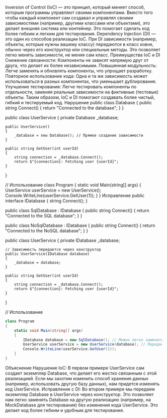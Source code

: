 Inversion of Control (IoC) — это принцип, который меняет способ, которым программы управляют своими компонентами. Вместо того чтобы каждый компонент сам создавал и управлял своими зависимостями (например, другими классами или объектами), это делает внешняя система или контейнер. Это помогает сделать код более гибким и легким для тестирования.
Dependency Injection (DI) — это один из способов реализации IoC. При DI зависимости (например, объекты, которые нужны вашему классу) передаются в класс извне, обычно через его конструктор или специальные методы. Это позволяет легко менять зависимости, не меняя сам класс.
Преимущества IoC и DI
Снижение связанности: Компоненты не зависят напрямую друг от друга, что делает их более независимыми.
Повышенная модульность: Легче заменять и обновлять компоненты, что упрощает разработку.
Повторное использование кода: Одна и та же зависимость может использоваться в разных компонентах, что уменьшает дублирование.
Улучшение тестирования: Легче тестировать компоненты по отдельности, заменяя реальные зависимости на фиктивные (тестовые) объекты.
Таким образом, IoC и DI помогают создавать более чистый, гибкий и тестируемый код.
Нарушение
public class Database
{
    public string Connect()
    {
        return "Connected to the database";
    }
}

public class UserService
{
    private Database _database;

    public UserService()
    {
        _database = new Database(); // Прямое создание зависимости
    }

    public string GetUser(int userId)
    {
        string connection = _database.Connect();
        return $"{connection}: Fetching user {userId}";
    }
}

// Использование
class Program
{
    static void Main(string[] args)
    {
        UserService userService = new UserService();
        Console.WriteLine(userService.GetUser(1));
    }
}
Исправление
public interface IDatabase
{
    string Connect();
}

public class SqlDatabase : IDatabase
{
    public string Connect()
    {
        return "Connected to the SQL database";
    }
}

public class NoSqlDatabase : IDatabase
{
    public string Connect()
    {
        return "Connected to the NoSQL database";
    }
}

public class UserService
{
    private IDatabase _database;

    // Зависимость передается через конструктор
    public UserService(IDatabase database)
    {
        _database = database;
    }

    public string GetUser(int userId)
    {
        string connection = _database.Connect();
        return $"{connection}: Fetching user {userId}";
    }
}

// Использование
```csharp
class Program
{
    static void Main(string[] args)
    {
        IDatabase database = new SqlDatabase(); // Можно легко заменить на NoSqlDatabase
        UserService userService = new UserService(database); // Передаем зависимость
        Console.WriteLine(userService.GetUser(1));
    }
}
```


Объяснение
Нарушение IoC: В первом примере UserService сам создает экземпляр Database, что делает его жестко связанным с этой реализацией. Если мы захотим изменить способ хранения данных (например, использовать другую базу данных), нам придется изменять код UserService.
Исправление с DI: Во втором примере мы передаем экземпляр Database в UserService через конструктор. Это позволяет нам легко заменять Database на другую реализацию (например, на MockDatabase для тестирования) без изменения кода UserService. Это делает код более гибким и удобным для тестирования.
